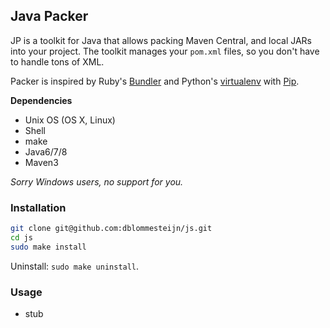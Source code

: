 ## Java Packer

JP is a toolkit for Java that allows packing Maven Central, and local JARs into your project. The toolkit manages your `pom.xml` files, so you don't have to handle tons of XML.

Packer is inspired by Ruby's [Bundler](http://bundler.io/) and Python's [virtualenv](https://virtualenv.readthedocs.org/en/latest/) with [Pip](https://pip.readthedocs.org/en/latest/).

**Dependencies**

* Unix OS (OS X, Linux)
* Shell
* make
* Java6/7/8
* Maven3

*Sorry Windows users, no support for you.*


### Installation

```bash
git clone git@github.com:dblommesteijn/js.git
cd js
sudo make install
```

Uninstall: `sudo make uninstall`.


### Usage

* stub
